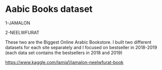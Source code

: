 # Aabic Books dataset


1-JAMALON 

2-NEELWFURAT 

These two are the Biggest Online Arabic Bookstore. I built two different datasets for each site separately and I focused on bestseller in 2018-2019 (each data set contains the bestsellers in 2018 and 2019)


https://www.kaggle.com/lamia1/jamalon-neelwfurat-book
